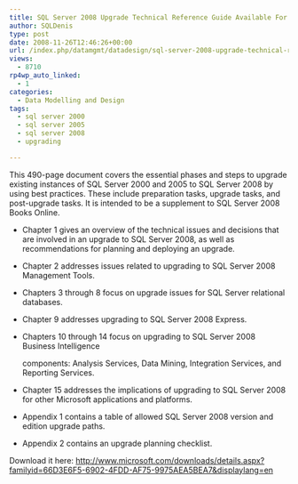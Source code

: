 ```yaml
---
title: SQL Server 2008 Upgrade Technical Reference Guide Available For Download
author: SQLDenis
type: post
date: 2008-11-26T12:46:26+00:00
url: /index.php/datamgmt/datadesign/sql-server-2008-upgrade-technical-refere/
views:
  - 8710
rp4wp_auto_linked:
  - 1
categories:
  - Data Modelling and Design
tags:
  - sql server 2000
  - sql server 2005
  - sql server 2008
  - upgrading

---
```

This 490-page document covers the essential phases and steps to upgrade existing instances of SQL Server 2000 and 2005 to SQL Server 2008 by using best practices. These include preparation tasks, upgrade tasks, and post-upgrade tasks. It is intended to be a supplement to SQL Server 2008 Books Online.

  * Chapter 1 gives an overview of the technical issues and decisions that are involved in an upgrade to SQL Server 2008, as well as recommendations for planning and deploying an upgrade.
  * Chapter 2 addresses issues related to upgrading to SQL Server 2008 Management Tools.
  * Chapters 3 through 8 focus on upgrade issues for SQL Server relational databases.
  * Chapter 9 addresses upgrading to SQL Server 2008 Express.
  * Chapters 10 through 14 focus on upgrading to SQL Server 2008 Business Intelligence
   
    components: Analysis Services, Data Mining, Integration Services, and Reporting Services.
  * Chapter 15 addresses the implications of upgrading to SQL Server 2008 for other Microsoft applications and platforms.
  * Appendix 1 contains a table of allowed SQL Server 2008 version and edition upgrade paths.
  * Appendix 2 contains an upgrade planning checklist.

Download it here: http://www.microsoft.com/downloads/details.aspx?familyid=66D3E6F5-6902-4FDD-AF75-9975AEA5BEA7&displaylang=en